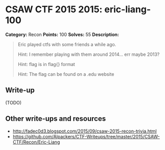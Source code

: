 # CSAW CTF 2015 2015: eric-liang-100

**Category:** Recon
**Points:** 100
**Solves:** 55
**Description:**

> Eric played ctfs with some friends a while ago.
>
> Hint: I remember playing with them around 2014... err maybe 2013?
>
> Hint: flag is in flag{} format
>
> Hint: The flag can be found on a .edu website
> 
>


## Write-up

(TODO)

## Other write-ups and resources

* <http://fadec0d3.blogspot.com/2015/09/csaw-2015-recon-trivia.html>
* <https://github.com/Alpackers/CTF-Writeups/tree/master/2015/CSAW-CTF/Recon/Eric-Liang>
